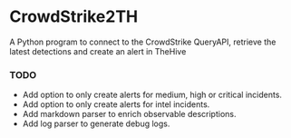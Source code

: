 # CrowdStrike2TH
A Python program to connect to the CrowdStrike QueryAPI, retrieve the latest detections and create an alert in TheHive

### TODO
- Add option to only create alerts for medium, high or critical incidents.
- Add option to only create alerts for intel incidents.
- Add markdown parser to enrich observable descriptions.
- Add log parser to generate debug logs.
